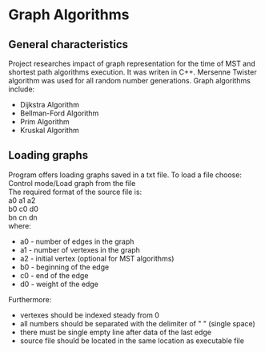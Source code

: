 # Graph Algorithms
## General characteristics
Project researches impact of graph representation for the time of MST and shortest path algorithms execution. It was 
writen in C++. Mersenne Twister algorithm was used for all random number generations. Graph algorithms include:
- Dijkstra Algorithm
- Bellman-Ford Algorithm
- Prim Algorithm
- Kruskal Algorithm
## Loading graphs
Program offers loading graphs saved in a txt file. To load a file choose: Control mode/Load graph from the file\
The required format of the source file is:\
a0 a1 a2 \
b0 c0 d0 \
bn cn dn\
where:
- a0 - number of edges in the graph
- a1 - number of vertexes in the graph
- a2 - initial vertex (optional for MST algorithms)
- b0 - beginning of the edge
- c0 - end of the edge
- d0 - weight of the edge

Furthermore:
- vertexes should be indexed steady from 0
- all numbers should be separated with the delimiter of " " (single space)
- there must be single empty line after data of the last edge
- source file should be located in the same location as executable file 


